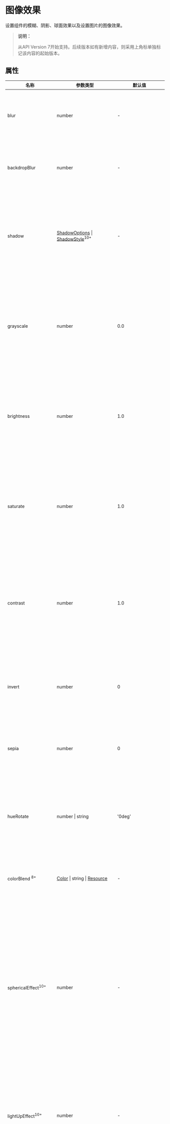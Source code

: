 # 图像效果

设置组件的模糊、阴影、球面效果以及设置图片的图像效果。

>  **说明：**
>
>  从API Version 7开始支持。后续版本如有新增内容，则采用上角标单独标记该内容的起始版本。


## 属性


| 名称                               | 参数类型                                     | 默认值    | 描述                                       |
| -------------------------------- | ---------------------------------------- | ------ | ---------------------------------------- |
| blur                             | number                                   | -      | 为当前组件添加内容模糊效果，入参为模糊半径，模糊半径越大越模糊，为0时不模糊。<br/>取值范围：[0, +∞)<br/>从API version 9开始，该接口支持在ArkTS卡片中使用。 |
| backdropBlur                     | number                                   | -      | 为当前组件添加背景模糊效果，入参为模糊半径，模糊半径越大越模糊，为0时不模糊。<br/>取值范围：[0, +∞)<br/>从API version 9开始，该接口支持在ArkTS卡片中使用。 |
| shadow                           | [ShadowOptions](#shadowoptions对象说明) \| [ShadowStyle](#shadowstyle10枚举说明)<sup>10+</sup> | -      | 为当前组件添加阴影效果。<br/>入参类型为ShadowOptions时，可以指定模糊半径、阴影的颜色、X轴和Y轴的偏移量。<br/>入参类型为ShadowStyle时，可指定不同阴影样式。<br/>从API version 9开始，该接口支持在ArkTS卡片中使用，ArkTS卡片上不支持参数为 [ShadowStyle](#shadowstyle10枚举说明)类型。 |
| grayscale                        | number                                   | 0.0    | 为当前组件添加灰度效果。值定义为灰度转换的比例，入参1.0则完全转为灰度图像，入参则0.0图像无变化，入参在0.0和1.0之间时，效果呈线性变化。（百分比)<br/>取值范围：[0, 1]<br/>**说明：** <br/>设置小于0的值时，按值为0处理，设置大于1的值时，按值为1处理。<br/>从API version 9开始，该接口支持在ArkTS卡片中使用。 |
| brightness                       | number                                   | 1.0    | 为当前组件添加高光效果，入参为高光比例，值为1时没有效果，小于1时亮度变暗，0为全黑，大于1时亮度增加，数值越大亮度越大。<br/>取值范围：[0, +∞)<br/>**说明：** <br/>设置小于0的值时，按值为0处理。<br/>从API version 9开始，该接口支持在ArkTS卡片中使用。 |
| saturate                         | number                                   | 1.0    | 为当前组件添加饱和度效果，饱和度为颜色中的含色成分和消色成分(灰)的比例，入参为1时，显示原图像，大于1时含色成分越大，饱和度越大，小于1时消色成分越大，饱和度越小。（百分比）<br/>取值范围：[0, +∞)<br/>**说明：** <br/>设置小于0的值时，按值为0处理。<br/>从API version 9开始，该接口支持在ArkTS卡片中使用。 |
| contrast                         | number                                   | 1.0    | 为当前组件添加对比度效果，入参为对比度的值。值为1时，显示原图，大于1时，值越大对比度越高，图像越清晰醒目，小于1时，值越小对比度越低，当对比度为0时，图像变为全灰。（百分比）<br/>取值范围：[0, +∞)<br/>**说明：** <br/>设置小于0的值时，按值为0处理。<br/>从API version 9开始，该接口支持在ArkTS卡片中使用。 |
| invert                           | number                                   | 0      | 反转输入的图像。入参为图像反转的比例，值为1时完全反转，值为0则图像无变化。（百分比）<br/>取值范围：[0, 1]<br/>**说明：** <br/>设置小于0的值时，按值为0处理。<br/>从API version 9开始，该接口支持在ArkTS卡片中使用。 |
| sepia                            | number                                   | 0      | 将图像转换为深褐色。入参为图像反转的比例，值为1则完全是深褐色的，值为0图像无变化。&nbsp;（百分比）<br/>从API version 9开始，该接口支持在ArkTS卡片中使用。 |
| hueRotate                        | number&nbsp;\|&nbsp;string               | '0deg' | 色相旋转效果，输入参数为旋转角度。<br/>取值范围：(-∞, +∞)<br/>**说明：** <br/>色调旋转360度会显示原始颜色。先将色调旋转180 度，然后再旋转-180度会显示原始颜色。数据类型为number时，值为90和'90deg'效果一致。<br/>从API version 9开始，该接口支持在ArkTS卡片中使用。 |
| colorBlend&nbsp;<sup>8+</sup>    | [Color](ts-appendix-enums.md#color)&nbsp;\|&nbsp;string&nbsp;\|&nbsp;[Resource](ts-types.md#resource) | -      | 为当前组件添加颜色叠加效果，入参为叠加的颜色。<br/>从API version 9开始，该接口支持在ArkTS卡片中使用。 |
| sphericalEffect<sup>10+</sup>    | number                                   | -      | 设置组件的图像球面化程度。<br/>取值范围：[0,1]。<br/>**说明：**<br/>1. 如果value等于0则图像保持原样，如果value等于1则图像为完全球面化效果。在0和1之间，数值越大，则球面化程度越高。<br/>`value < 0 `或者` value > 1`为异常情况，`value < 0`按0处理，`value > 1`按1处理。<br/> 2. 如果组件的图像使用异步加载，则不支持球面效果。例如Image组件默认使用异步加载，如果要使用球面效果，就要设置`syncLoad`为`true`，但是这种做法不推荐。`backgroundImage`也是使用异步加载，所以如果设置了`backgroundImage`，不支持球面效果。<br/>3. 如果组件设置了阴影，不支持球面效果。<br>**系统接口：** 此接口为系统接口。 |
| lightUpEffect<sup>10+</sup>      | number                                   | -      | 设置组件图像亮起程度。<br/>取值范围：[0,1]。<br/>如果value等于0则图像为全黑，如果value等于1则图像为全亮效果。0到1之间数值越大，表示图像亮度越高。`value < 0` 或者 `value > 1`为异常情况，`value < 0`按0处理，`value > 1`按1处理。 <br>**系统接口：** 此接口为系统接口。 |
| pixelStretchEffect<sup>10+</sup> | [PixelStretchEffectOptions](ts-types.md#pixelstretcheffectoptions10) | -      | 设置组件的图像边缘像素扩展距离。<br/>参数`options`包括上下左右四个方向的边缘像素扩展距离。<br/>**说明：**<br/>1. 如果距离为正值，表示向外扩展，放大原来图像大小。上下左右四个方向分别用边缘像素填充，填充的距离即为设置的边缘扩展的距离。<br/>2. 如果距离为负值，表示内缩，但是最终图像大小不变。<br/>内缩方式：<br/>图像根据`options`的设置缩小，缩小大小为四个方向边缘扩展距离的绝对值。<br/>图像用边缘像素扩展到原来大小。<br/>3. 对`options`的输入约束：<br/>上下左右四个方向的扩展统一为非正值或者非负值。即四个边同时向外扩或者内缩，方向一致。<br/>所有方向的输入均为百分比或者具体值，不支持百分比和具体值混用。<br/>所有异常情况下，显示为{0，0，0，0}效果，即跟原图保持一致。<br>**系统接口：** 此接口为系统接口。 |
| linearGradientBlur<sup>10+</sup> | <br/>value: number,<br/>{<br/>fractionStops:Array<FractionStop>,<br/>direction:[GradientDirection](ts-appendix-enums.md#gradientdirection)<br/>} <br/> | -      | 为当前组件添加内容线性渐变模糊效果，<br/>-value为模糊半径，模糊半径越大越模糊，为0时不模糊。取值范围：[0, 60]<br/>线性梯度模糊包含两个部分fractionStops和direction<br/>-fractionStops数组中保存的每一个二元数组（取值0-1，小于0则为0，大于0则为1）表示[模糊程度, 模糊位置]；模糊位置需严格递增，开发者传入的数据不符合规范会记录日志，渐变模糊数组中二元数组个数必须大于等于2，否则渐变模糊不生效  <br/> -direction为渐变模糊方向，默认值为[GradientDirection](ts-appendix-enums.md#gradientdirection).Bottom <br/>从API version 10开始，该接口支持在ArkTS卡片中使用。 |
| blendMode<sup>11+</sup>          | value: [BlendMode](#blendmode枚举说明)    |BlendMode.NORMAL| 将当前控件背景与子节点内容进行混合，<br/> **说明：** <br/> -value为混合模式，不同的模式控制不同的混合方式从而产生不同的效果，默认值为BlendMode.NORMAL<br/>**注意事项：** <br/> 1、实现效果只需要一层blend，不推荐blendMode嵌套使用，会影响性能且效果可能不正常 <br/> 2、SOURCE_IN和DESTINATION_IN混合模式只适用于alpha通道存在的图像，即包含透明度信息的图像。如果图像没有alpha通道，则无法使用这两种混合模式。<br/>从API version 11开始，该接口支持在ArkTS卡片中使用。 |

## ShadowOptions对象说明

阴影属性集合，用于设置阴影的模糊半径、阴影的颜色、X轴和Y轴的偏移量。

从API version 9开始，该接口支持在ArkTS卡片中使用。

| 名称      | 类型                                       | 必填   | 说明                                       |
| ------- | ---------------------------------------- | ---- | ---------------------------------------- |
| radius  | number \| [Resource](ts-types.md#resource) | 是    | 阴影模糊半径。<br/>取值范围：[0, +∞)<br/>**说明：** <br/>设置小于0的值时，按值为0处理。 |
| color   | [Color](ts-appendix-enums.md#color) \| string \| [Resource](ts-types.md#resource)\| [ColoringStrategy](ts-types.md#coloringstrategy)<sup>11+</sup>  | 否    | 阴影的颜色。<br/>默认为黑色。 <br/>**说明：** <br/>从API version 11开始，该接口支持使用主色智能取色。设置其他取色模式无效，取默认值。[textShadow](ts-basic-components-text.md#属性)中该字段不生效。<br/>支持使用'primary'字符串触发智能平均取色模式。                       |
| offsetX | number \| [Resource](ts-types.md#resource) | 否    | 阴影的X轴偏移量。<br/>默认为0。                      |
| offsetY | number \| [Resource](ts-types.md#resource) | 否    | 阴影的Y轴偏移量。<br/>默认为0。                      |
| fill<sup>11+</sup>     | boolean                                    | 否    | 阴影是否内部填充。<br/>默认为false。<br/>**说明：**<br/>[textShadow](ts-basic-components-text.md#属性)中该字段不生效                 |

## ShadowStyle<sup>10+</sup>枚举说明

| 名称                | 描述     |
| ----------------- | ------ |
| OUTER_DEFAULT_XS  | 超小阴影。  |
| OUTER_DEFAULT_SM  | 小阴影。   |
| OUTER_DEFAULT_MD  | 中阴影。   |
| OUTER_DEFAULT_LG  | 大阴影。   |
| OUTER_FLOATING_SM | 浮动小阴影。 |
| OUTER_FLOATING_MD | 浮动中阴影。 |

## BlendMode枚举说明

| 名称           | 描述                                                              |
| ---------------| ------                                                            |
| NORMAL         | 将上层图像直接覆盖到下层图像上，不进行任何混合操作。                  |
| SOURCE_IN      | r = s * da,以上层图像的透明度作为权重，将其与下层图像的颜色值进行混合。|
| DESTINATION_IN | r = d * sa,以下层图像的透明度作为权重，将其与上层图像的颜色值进行混合。|

## 示例

### 示例1
模糊属性的用法，blur内容模糊，backdropBlur背景模糊。
```ts
// xxx.ets
@Entry
@Component
struct BlurEffectsExample {
  build() {
    Column({ space: 10 }) {
      // 对字体进行模糊
      Text('font blur').fontSize(15).fontColor(0xCCCCCC).width('90%')
      Flex({ alignItems: ItemAlign.Center }) {
        Text('original text').margin(10)
        Text('blur text')
          .blur(1).margin(10)
        Text('blur text')
          .blur(2).margin(10)
        Text('blur text')
          .blur(3).margin(10)
      }.width('90%').height(40)
      .backgroundColor(0xF9CF93)


      // 对背景进行模糊
      Text('backdropBlur').fontSize(15).fontColor(0xCCCCCC).width('90%')
      Text()
        .width('90%')
        .height(40)
        .fontSize(16)
        .backdropBlur(3)
        .backgroundImage('/pages/attrs/image/image.jpg')
        .backgroundImageSize({ width: 1200, height: 160 })
    }.width('100%').margin({ top: 5 })
  }
}
```

![textblur](figures/textblur.png)

### 示例2
设置图片的效果，包括阴影，灰度，高光，饱和度，对比度，图像反转，叠色，色相旋转等。
```ts
// xxx.ets
@Entry
@Component
struct ImageEffectsExample {
  build() {
    Column({ space: 5 }) {
      // 添加阴影效果，图片效果不变
      Text('shadow').fontSize(15).fontColor(0xCCCCCC).width('90%')
      Image($r('app.media.image'))
        .width('90%')
        .height(30)
        .shadow({ radius: 10, color: Color.Green, offsetX: 20, offsetY: 20 })

      // 添加内部阴影效果
      Text('shadow').fontSize(15).fontColor(0xCCCCCC).width('90%')
      Image($r('app.media.image'))
        .width('90%')
        .height(30)
        .shadow({ radius: 5, color: Color.Green, offsetX: 20, offsetY: 20,fill:true }).opacity(0.5)

      // 灰度效果0~1，越接近1，灰度越明显
      Text('grayscale').fontSize(15).fontColor(0xCCCCCC).width('90%')
      Image($r('app.media.image')).width('90%').height(30).grayscale(0.3)
      Image($r('app.media.image')).width('90%').height(30).grayscale(0.8)

      // 高光效果，1为正常图片，<1变暗，>1亮度增大
      Text('brightness').fontSize(15).fontColor(0xCCCCCC).width('90%')
      Image($r('app.media.image')).width('90%').height(30).brightness(1.2)

      // 饱和度，原图为1
      Text('saturate').fontSize(15).fontColor(0xCCCCCC).width('90%')
      Image($r('app.media.image')).width('90%').height(30).saturate(2.0)
      Image($r('app.media.image')).width('90%').height(30).saturate(0.7)

      // 对比度，1为原图，>1值越大越清晰，<1值越小越模糊
      Text('contrast').fontSize(15).fontColor(0xCCCCCC).width('90%')
      Image($r('app.media.image')).width('90%').height(30).contrast(2.0)
      Image($r('app.media.image')).width('90%').height(30).contrast(0.8)

      // 图像反转比例
      Text('invert').fontSize(15).fontColor(0xCCCCCC).width('90%')
      Image($r('app.media.image')).width('90%').height(30).invert(0.2)
      Image($r('app.media.image')).width('90%').height(30).invert(0.8)

      // 叠色添加
      Text('colorBlend').fontSize(15).fontColor(0xCCCCCC).width('90%')
      Image($r('app.media.image')).width('90%').height(30).colorBlend(Color.Green)
      Image($r('app.media.image')).width('90%').height(30).colorBlend(Color.Blue)

      // 深褐色
      Text('sepia').fontSize(15).fontColor(0xCCCCCC).width('90%')
      Image($r('app.media.image')).width('90%').height(30).sepia(0.8)

      // 色相旋转
      Text('hueRotate').fontSize(15).fontColor(0xCCCCCC).width('90%')
      Image($r('app.media.image')).width('90%').height(30).hueRotate(90)
    }.width('100%').margin({ top: 5 })
  }
}
```

![imageeffect](figures/imageeffect.png)

### 示例3

设置组件的图像球面效果。

```ts
// xxx.ets
@Entry
@Component
struct SphericalEffectExample {
  build() {
    Stack() {
      TextInput({ placeholder: "请输入变化范围百分比（[0%,100%]）"})
        .width('50%')
        .height(35)
        .type(InputType.Number)
        .enterKeyType(EnterKeyType.Done)
        .caretColor(Color.Red)
        .placeholderColor(Color.Blue)
        .placeholderFont({
          size: 20,
          style: FontStyle.Italic,
          weight: FontWeight.Bold
        })
        .sphericalEffect(0.5)
    }.alignContent(Alignment.Center).width("100%").height("100%")
  }
}

```

效果图如下：

![textInputSpherical1](figures/textInputSpherical1.png)

去掉sphericalEffect的设置，效果如下：

![textInputSpherical2](figures/textInputSpherical2.png)

### 示例4

设置组件的图像渐亮效果。

```ts
// xxx.ets
@Entry
@Component
struct LightUpExample {
  build() {
    Stack() {
      Text('This is the text content with letterSpacing 0.')
        .letterSpacing(0)
        .fontSize(12)
        .border({ width: 1 })
        .padding(10)
        .width('50%')
        .lightUpEffect(0.6)
    }.alignContent(Alignment.Center).width("100%").height("100%")
  }
}

```

效果图如下：

![textLightUp3](figures/textLightUp3.png)

修改lightUpEffect参数值为0.2：

![textLightUp2](figures/textLightUp2.png)

去掉lightUpEffect的设置，效果如下：

![textLightUp1](figures/textLightUp1.png)

### 示例5

```ts
// xxx.ets
@Entry
@Component
struct LightUpExample {
  @State isLunar: boolean = false
  private selectedDate: Date = new Date('2028-08-08')
  build() {
    Stack() {
      DatePicker({
        start: new Date('1970-1-1'),
        end: new Date('2100-1-1'),
        selected: this.selectedDate
      })
        .lunar(this.isLunar)
        .onChange((value: DatePickerResult) => {
          this.selectedDate.setFullYear(value.year as number, value.month, value.day)
          console.info('select current date is: ' + JSON.stringify(value))
        })
        .lightUpEffect(0.6)

    }.alignContent(Alignment.Center).width("100%").height("100%")
  }
}
```

![datePickerLightUp2](figures/datePickerLightUp2.png)

去掉lightUpEffect的设置，效果如下：

![datePickerLightUp1](figures/datePickerLightUp1.png)

### 示例6

设置组件的图像边缘像素扩展效果。

```ts
// xxx.ets
@Entry
@Component
struct PixelStretchExample {
  build() {
    Stack() {
      Text('This is the text content with letterSpacing 0.')
        .letterSpacing(0)
        .fontSize(12)
        .border({ width: 1 })
        .padding(10)
        .clip(false)
        .width('50%')
        .pixelStretchEffect({top:10,left:10,right:10,bottom:10 })
    }.alignContent(Alignment.Center).width("100%").height("100%")
  }
}

```

效果图如下：

![textPixelStretch1](figures/textPixelStretch1.png)

去掉pixelStretchEffect的设置，原图效果如下：

![textPixelStretch2](figures/textPixelStretch2.png)

### 示例7

基于示例6，现在把边缘扩展距离改为非正值。

```ts
// xxx.ets
@Entry
@Component
struct PixelStretchExample {
  build() {
    Stack() {
      Text('This is the text content with letterSpacing 0.')
        .letterSpacing(0)
        .fontSize(12)
        .border({ width: 1 })
        .padding(10)
        .width('50%')
        .pixelStretchEffect({top:-10,left:-10,right:-10,bottom:-10 })
    }.alignContent(Alignment.Center).width("100%").height("100%")
  }
}
```

效果图如下:

![textPixelStretch3](figures/textPixelStretch3.png)

跟原图对比发现，效果图分两步实现：<br>1、原图大小缩小，缩小后的大小为原图大小减去像素
收缩的距离。例如，原图大小为`100*100`，设置了`pixelStretchEffect({top:-10,left:-10,
right:-10,bottom:-10 })`，则缩小后的大小为`(100-10-10)*(100-10-10)`，即`80*80`。<br>2、使用边缘像素扩展，将图像扩展为原图大小。

### 示例8

设置组件的内容线性渐变模糊效果。

```ts
// xxx.ets
@Entry
@Component
struct ImageExample1 {
  private_resource1:Resource = $r('app.media.1')
  @State image_src: Resource = this.private_resource1
  build() {
    Column() {
      Flex({ direction: FlexDirection.Column, alignItems: ItemAlign.Start }) {
        Row({ space: 5 }) {
          Image(this.image_src)
            .linearGradientBlur(60, { fractionStops: [[0,0],[0,0.33],[1,0.66],[1,1]], direction: GradientDirection.Bottom })
        }
      }
    }
  }
}

```

![testlinearGradientBlur](figures/testlinearGradientBlur.png)

### 示例9
单独使用blendMode
```ts
// xxx.ets
@Entry
@Component
struct Index {
  build() {
    Column() {
      Text("test")
        .fontSize(144)
        .fontWeight(FontWeight.Bold)
        .fontColor('#ffff0101')
    }
    .blendMode(BlendMode.NORMAL)
    .height('100%')
    .width('100%')
    .backgroundColor('#ff08ff00')
  }
}
```
BlendMode.NORMAL<br/>
![testNormal](figures/testNormal.jpeg)
<br/>BlendMode.SOURCE_IN<br/>
![testSourceIn](figures/testSourceIn.jpeg)
<br/>BlendMode.DESTINATION_IN<br/>
![testDestinationIn](figures/testDestinationIn.jpeg)
<br/>当前控件下有多个子节点（所有子组件放到一个离屏buffer上绘制，将绘制结果进行blend）

### 示例10
blendMode搭配backgroundEffect实现文字图形异形渐变效果。

```ts
// xxx.ets
@Entry
@Component
struct Index {
  @State shColor: Color = Color.White;
  @State sizeDate: number = 20;
  @State rVal: number = 255;
  @State gVal: number = 255;
  @State bVal: number = 255;
  @State aVal: number = 0.1;
  @State rad: number = 40;
  @State satVal: number = 0.8;
  @State briVal: number = 1.5;
  build() {
    Stack() {
      Image($r('app.media.lock'))
      Column() {
        Column({ space: 0}) {
          Text('11')
            .fontSize(144)
            .fontWeight(FontWeight.Bold)
            .fontColor('rgba(255,255,255,1)')
            .fontFamily('HarmonyOS-Sans-Digit')
            .maxLines(1)
            .lineHeight(120*1.25)
            .height(120*1.25)
            .letterSpacing(4*1.25)
          Text('42')
            .fontSize(144)
            .fontWeight(FontWeight.Bold)
            .fontColor('rgba(255,255,255,1)')
            .fontFamily('HarmonyOS-Sans-Digit')
            .maxLines(1)
            .lineHeight(120*1.25)
            .height(120*1.25)
            .letterSpacing(4*1.25)
            .shadow({
              color: 'rgba(0,0,0,0)',
              radius: 20,
              offsetX: 0,
              offsetY: 0
            })
          Row() {
            Text('10月16日')
              .fontSize(this.sizeDate)
              .height(22)
              .fontWeight('medium')
              .fontColor('rgba(255,255,255,1)')
            Text('星期一')
              .fontSize(this.sizeDate)
              .height(22)
              .fontWeight('medium')
              .fontColor('rgba(255,255,255,1)')
          }
        }
        .blendMode(BlendMode.DESTINATION_IN)
        // @ts-ignore
        .backgroundEffect({
          radius: this.rad,
          saturation: this.satVal,
          brightness: this.briVal,
          color: this.getVolumeDialogWindowColor()
        })
        .justifyContent(FlexAlign.Center)
      }
    }
  }
  getVolumeDialogWindowColor(): ResourceColor|string {
    return `rgba(${this.rVal.toFixed(0)}, ${this.gVal.toFixed(0)}, ${this.bVal.toFixed(0)}, ${this.gVal.toFixed(0)})`;
  }
}

```

![testDestinationIn_lockDemo](figures/testDestinationIn_lockDemo.jpeg)